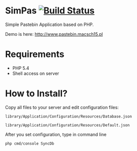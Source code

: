 SimPas [![Build Status](https://travis-ci.org/Macsch15/SimPas.png?branch=master)](https://travis-ci.org/Macsch15/SimPas)
======

Simple Pastebin Application based on PHP.

Demo is here: http://www.pastebin.macsch15.pl

Requirements
======
* PHP 5.4
* Shell access on server


How to Install?
======
Copy all files to your server and edit configuration files:

```
library/Application/Configuration/Resources/Database.json
```

```
library/Application/Configuration/Resources/Default.json
```

After you set configuration, type in command line


```
php cmd/console SyncDb
```

